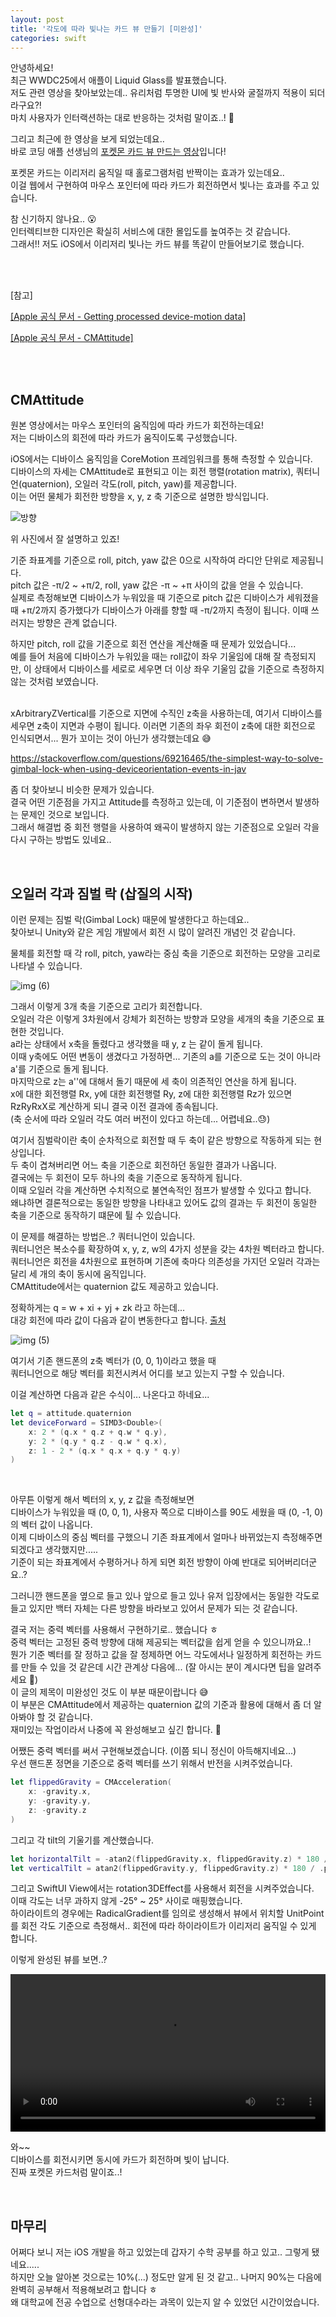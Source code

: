 ```yaml
---
layout: post
title: '각도에 따라 빛나는 카드 뷰 만들기 [미완성]'
categories: swift
---
```



안녕하세요!<br>
최근 WWDC25에서 애플이 Liquid Glass를 발표했습니다.<br>
저도 관련 영상을 찾아보았는데.. 유리처럼 투명한 UI에 빛 반사와 굴절까지 적용이 되더라구요?!<br>
마치 사용자가 인터랙션하는 대로 반응하는 것처럼 말이죠..! 🙂<br>

그리고 최근에 한 영상을 보게 되었는데요..<br>
바로 코딩 애플 선생님의 [포켓몬 카드 뷰 만드는 영상](https://www.youtube.com/watch?v=YDCCauu4lIk)입니다! <br>

포켓몬 카드는 이리저리 움직일 때 홀로그램처럼 반짝이는 효과가 있는데요..<br>
이걸 웹에서 구현하여 마우스 포인터에 따라 카드가 회전하면서 빛나는 효과를 주고 있습니다.<br>

참 신기하지 않나요.. 😮<br>
인터렉티브한 디자인은 확실히 서비스에 대한 몰입도를 높여주는 것 같습니다. <br>
그래서!! 저도 iOS에서 이리저리 빛나는 카드 뷰를 똑같이 만들어보기로 했습니다. <br>


<br>


<br>

[참고]

[[Apple 공식 문서 - Getting processed device-motion data]](https://developer.apple.com/documentation/coremotion/getting-processed-device-motion-data)

[[Apple 공식 문서 - CMAttitude]](https://developer.apple.com/documentation/coremotion/cmattitude)


<br>

<br>

## CMAttitude

원본 영상에서는 마우스 포인터의 움직임에 따라 카드가 회전하는데요!<br>
저는 디바이스의 회전에 따라 카드가 움직이도록 구성했습니다.<br>

iOS에서는 디바이스 움직임을 CoreMotion 프레임워크를 통해 측정할 수 있습니다.<br>
디바이스의 자세는 CMAttitude로 표현되고 이는 회전 행렬(rotation matrix), 쿼터니언(quaternion), 오일러 각도(roll, pitch, yaw)를 제공합니다.<br>
이는 어떤 물체가 회전한 방향을 x, y, z 축 기준으로 설명한 방식입니다.<br>

![방향](https://github.com/user-attachments/assets/b235f703-0462-495a-b67b-e71e3c24c034)

위 사진에서 잘 설명하고 있죠!<br>

기준 좌표계를 기준으로 roll, pitch, yaw 값은 0으로 시작하여 라디안 단위로 제공됩니다.<br>
pitch 값은 -π/2 ~ +π/2, roll, yaw 값은 -π ~ +π 사이의 값을 얻을 수 있습니다. <br>
실제로 측정해보면 디바이스가 누워있을 때 기준으로 pitch 값은 디바이스가 세워졌을 때 +π/2까지 증가했다가 디바이스가 아래를 향할 때 -π/2까지 측정이 됩니다. 이때 쓰러지는 방향은 관계 없습니다.<br>

하지만 pitch, roll 값을 기준으로 회전 연산을 계산해줄 때 문제가 있었습니다...<br>
예를 들어 처음에 디바이스가 누워있을 때는 roll값이 좌우 기울임에 대해 잘 측정되지만, 이 상태에서 디바이스를 세로로 세우면 더 이상 좌우 기울임 값을 기준으로 측정하지 않는 것처럼 보였습니다. <br>

<br>
xArbitraryZVertical를 기준으로 지면에 수직인 z축을 사용하는데, 여기서 디바이스를 세우면 z축이 지면과 수평이 됩니다. 이러면 기존의 좌우 회전이 z축에 대한 회전으로 인식되면서... 뭔가 꼬이는 것이 아닌가 생각했는데요 😅<br>


https://stackoverflow.com/questions/69216465/the-simplest-way-to-solve-gimbal-lock-when-using-deviceorientation-events-in-jav

좀 더 찾아보니 비슷한 문제가 있습니다.<br>
결국 어떤 기준점을 가지고 Attitude를 측정하고 있는데, 이 기준점이 변하면서 발생하는 문제인 것으로 보입니다. <br>
그래서 해결법 중 회전 행렬을 사용하여 왜곡이 발생하지 않는 기준점으로 오일러 각을 다시 구하는 방법도 있네요..<br>

<br>

## 오일러 각과 짐벌 락 (삽질의 시작)

이런 문제는 짐벌 락(Gimbal Lock) 때문에 발생한다고 하는데요..<br>
찾아보니 Unity와 같은 게임 개발에서 회전 시 많이 알려진 개념인 것 같습니다.<br>

물체를 회전할 때 각 roll, pitch, yaw라는 중심 축을 기준으로 회전하는 모양을 고리로 나타낼 수 있습니다.<br>

![img (6)](https://github.com/user-attachments/assets/c38556cf-396a-4467-a4a4-41e153fd07af)

그래서 이렇게 3개 축을 기준으로 고리가 회전합니다. <br>
오일러 각은 이렇게 3차원에서 강체가 회전하는 방향과 모양을 세개의 축을 기준으로 표현한 것입니다.<br>
a라는 상태에서 x축을 돌렸다고 생각했을 때 y, z 는 같이 돌게 됩니다.<br>
이때 y축에도 어떤 변동이 생겼다고 가정하면... 기존의 a를 기준으로 도는 것이 아니라 a'를 기준으로 돌게 됩니다.<br>
마지막으로 z는 a''에 대해서 돌기 때문에 세 축이 의존적인 연산을 하게 됩니다.<br>
x에 대한 회전행렬 Rx, y에 대한 회전행렬 Ry, z에 대한 회전행렬 Rz가 있으면 RzRyRxX로 계산하게 되니 결국 이전 결과에 종속됩니다.<br>
(축 순서에 따라 오일러 각도 여러 버전이 있다고 하는데... 어렵네요..😓)

여기서 짐벌락이란 축이 순차적으로 회전할 때 두 축이 같은 방향으로 작동하게 되는 현상입니다.<br>
두 축이 겹쳐버리면 어느 축을 기준으로 회전하던 동일한 결과가 나옵니다.<br>
결국에는 두 회전이 모두 하나의 축을 기준으로 동작하게 됩니다.<br>
이때 오일러 각을 계산하면 수치적으로 불연속적인 점프가 발생할 수 있다고 합니다.<br>
왜냐하면 결론적으로는 동일한 방향을 나타내고 있어도 값의 결과는 두 회전이 동일한 축을 기준으로 동작하기 떄문에 튈 수 있습니다.<br>

이 문제를 해결하는 방법은..? 쿼터니언이 있습니다. <br>
쿼터니언은 복소수를 확장하여 x, y, z, w의 4가지 성분을 갖는 4차원 벡터라고 합니다.<br>
쿼터니언은 회전을 4차원으로 표현하며 기존에 축마다 의존성을 가지던 오일러 각과는 달리 세 개의 축이 동시에 움직입니다.<br>
CMAttitude에서는 quaternion 값도 제공하고 있습니다.<br>

정확하게는 q = w + xi + yj + zk 라고 하는데... <br>
대강 회전에 따라 값이 다음과 같이 변동한다고 합니다. [출처](https://xoft.tistory.com/110) <br>

![img (5)](https://github.com/user-attachments/assets/663729ab-c0f6-4ee1-a5c3-547fdb1662bb)

여기서 기존 핸드폰의 z축 벡터가 (0, 0, 1)이라고 했을 때<br>
쿼터니언으로 해당 벡터를 회전시켜서 어디를 보고 있는지 구할 수 있습니다.<br>

이걸 계산하면 다음과 같은 수식이... 나온다고 하네요...<br>
```swift
let q = attitude.quaternion
let deviceForward = SIMD3<Double>(
    x: 2 * (q.x * q.z + q.w * q.y),
    y: 2 * (q.y * q.z - q.w * q.x),
    z: 1 - 2 * (q.x * q.x + q.y * q.y)
)
```

<br>

아무튼 이렇게 해서 벡터의 x, y, z 값을 측정해보면<br>
디바이스가 누워있을 때 (0, 0, 1), 사용자 쪽으로 디바이스를 90도 세웠을 때 (0, -1, 0)의 벡터 값이 나옵니다.<br>
이제 디바이스의 중심 벡터를 구했으니 기존 좌표계에서 얼마나 바뀌었는지 측정해주면 되겠다고 생각했지만.....<br>
기준이 되는 좌표계에서 수평하거나 하게 되면 회전 방향이 아예 반대로 되어버리더군요..?<br>

그러니깐 핸드폰을 옆으로 들고 있나 앞으로 들고 있나 유저 입장에서는 동일한 각도로 들고 있지만 백터 자체는 다른 방향을 바라보고 있어서 문제가 되는 것 같습니다.<br>

결국 저는 중력 벡터를 사용해서 구현하기로.. 했습니다 ㅎ <br>
중력 벡터는 고정된 중력 방향에 대해 제공되는 벡터값을 쉽게 얻을 수 있으니까요..!<br>
뭔가 기준 벡터를 잘 정하고 값을 잘 정제하면 어느 각도에서나 일정하게 회전하는 카드를 만들 수 있을 것 같은데 시간 관계상 다음에... (잘 아시는 분이 계시다면 팁을 알려주세요 🥹)<br>
이 글의 제목이 미완성인 것도 이 부분 때문이랍니다 😅<br>
이 부분은 CMAttitude에서 제공하는 quaternion 값의 기준과 활용에 대해서 좀 더 알아봐야 할 것 같습니다.<br>
재미있는 작업이라서 나중에 꼭 완성해보고 싶긴 합니다. 🥹<br>

어쨌든 중력 벡터를 써서 구현해보겠습니다. (이쯤 되니 정신이 아득해지네요...)<br>
우선 핸드폰 정면을 기준으로 중력 벡터를 쓰기 위해서 반전을 시켜주었습니다.<br>

```swift
let flippedGravity = CMAcceleration(
    x: -gravity.x,
    y: -gravity.y,
    z: -gravity.z
)
```

그리고 각 tilt의 기울기를 계산했습니다.<br>
```swift
let horizontalTilt = -atan2(flippedGravity.x, flippedGravity.z) * 180 / .pi
let verticalTilt = atan2(flippedGravity.y, flippedGravity.z) * 180 / .pi
```

그리고 SwiftUI View에서는 rotation3DEffect를 사용해서 회전을 시켜주었습니다. <br>
이때 각도는 너무 과하지 않게 -25° ~ 25° 사이로 매핑했습니다.<br>
하이라이트의 경우에는 RadicalGradient를 임의로 생성해서 뷰에서 위치할 UnitPoint를 회전 각도 기준으로 측정해서.. 회전에 따라 하이라이트가 이리저리 움직일 수 있게 합니다.<br>

이렇게 완성된 뷰를 보면..?<br>


<video width="100%" controls>
  <source src="assets/video/shiny_pokemon_card.mp4" type="video/mp4">
</video>


와~~<br>
디바이스를 회전시키면 동시에 카드가 회전하며 빛이 납니다.<br>
진짜 포켓몬 카드처럼 말이죠..!<br>

<br>

## 마무리
어쩌다 보니 저는 iOS 개발을 하고 있었는데 갑자기 수학 공부를 하고 있고.. 그렇게 됐네요.....<br>
하지만 오늘 알아본 것으로는 10%(...) 정도만 알게 된 것 같고.. 나머지 90%는 다음에 완벽히 공부해서 적용해보려고 합니다 ㅎ<br>
왜 대학교에 전공 수업으로 선형대수라는 과목이 있는지 알 수 있었던 시간이었습니다.<br>
